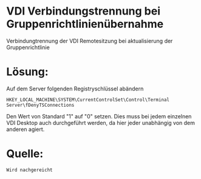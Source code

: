# VDI Verbindungstrennung bei Gruppenrichtlinienübernahme

Verbindungtrennung der VDI Remotesitzung bei aktualisierung der Gruppenrichtlinie

# <span id="bkmrk-"></span><span class="mw-headline" id="bkmrk-l%C3%B6sung%3A-1">Lösung:</span>

Auf dem Server folgenden Registryschlüssel abändern

```
HKEY_LOCAL_MACHINE\SYSTEM\CurrentControlSet\Control\Terminal Server\fDenyTSConnections
```

Den Wert von Standard "1" auf "0" setzen. Dies muss bei jedem einzelnen VDI Desktop auch durchgeführt werden, da hier jeder unabhängig von dem anderen agiert.

# <span class="mw-headline" id="bkmrk-quelle%3A-1">Quelle:</span>

```
Wird nachgereicht
```